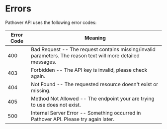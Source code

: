# Errors

Pathover API uses the following error codes:

Error Code | Meaning
---------- | -------
400 | Bad Request -- The request contains missing/invalid parameters. The reason text will more detailed messages.
403 | Forbidden -- The API key is invalid, please check again.
404 | Not Found -- The requested resource doesn't exist or missing.
405 | Method Not Allowed -- The endpoint your are trying to use does not exist.
500 | Internal Server Error -- Something occurred in Pathover API. Please try again later.
